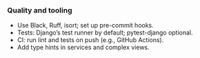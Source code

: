 ### Quality and tooling
- Use Black, Ruff, isort; set up pre-commit hooks.
- Tests: Django’s test runner by default; pytest-django optional.
- CI: run lint and tests on push (e.g., GitHub Actions).
- Add type hints in services and complex views.
